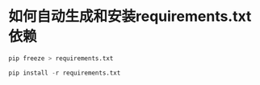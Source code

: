 # 如何自动生成和安装requirements.txt依赖

```python
pip freeze > requirements.txt
```

```python
pip install -r requirements.txt
```
